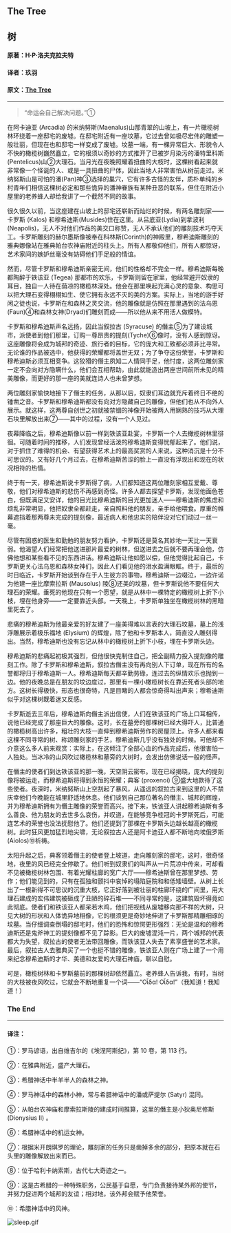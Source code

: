 ## The Tree

## 树

#### 原著：H·P·洛夫克拉夫特

#### 译者：玖羽

#### 原文：[The Tree](http://www.hplovecraft.com/writings/texts/fiction/tr.asp)

---

> “命运会自己解决问题。”①

在阿卡迪亚 (Arcadia) 的米纳努斯(Maenalus)山那青翠的山坡上，有一片橄榄树林环绕着一座邸宅的废墟。在邸宅附近有一座坟墓，它过去曾如极尽宏伟的雕塑一般壮丽，但现在也和邸宅一样变成了废墟。坟墓一端，有一棵异常巨大、形貌令人不快的橄榄树巍然矗立，它的根须以奇妙的方式推开了已被岁月染污的潘特里科斯(Pentelicus)山②大理石。当月光在夜晚照耀着扭曲的大枝时，这棵树看起来就非常像一个怪诞的人、或是一具扭曲的尸体，因此当地人非常害怕从树前走过。米纳努斯山是可怕的潘(Pan)神③选择的巢穴，它有许多古怪的友伴，质朴单纯的乡村青年们相信这棵树必定和那些诡异的潘神眷族有某种丑恶的联系，但住在附近小屋里的老养蜂人却给我讲了一个截然不同的故事。

很久很久以前，当这座建在山坡上的邸宅还崭新而灿烂的时候，有两名雕刻家——卡罗斯 (Kalos) 和穆希迪斯(Musides)住在这里。从吕底亚(Lydia)到拿波利(Neapolis)，无人不对他们作品的美交口称赞，无人不承认他们的雕刻技术巧夺天工。卡罗斯雕刻的赫尔墨斯像被奉在科林斯(Corinth)的神殿里，穆希迪斯雕刻的雅典娜像站在雅典帕台农神庙附近的柱头上。所有人都敬仰他们，所有人都惊讶，艺术家间的嫉妒丝毫没有妨碍他们手足般的情谊。

然而，尽管卡罗斯和穆希迪斯亲密无间，他们的性格却不完全一样。穆希迪斯每晚都陶醉于铁该亚 (Tegea) 那都市的欢乐，卡罗斯则留在家里，他经常避开奴隶的耳目，独自一人待在荫凉的橄榄林深处。他会在那里唤起充满心灵的意象、构思可以把大理石变得栩栩如生、使它拥有永远不灭的美的方案。实际上，当地的游手好闲之徒也说，卡罗斯在和森林之灵交流，他的雕像就是仿照在那里遇到的法乌恩(Faun)④和森林女神(Dryad)们雕刻而成——所以他从来不用活人做模特。

卡罗斯和穆希迪斯声名远扬，因此当叙拉古 (Syracuse) 的僭主⑤为了建设城市，派使者到他们那里，订购一尊昂贵的提刻(Tyche)⑥像时，没有人感到惊讶。这座雕像将会成为城邦的奇迹、旅行者的目标，它的庞大和工致都必须非比寻常。无论谁的作品被选中，他获得的荣耀都将盖世无双；为了争夺这份荣誉，卡罗斯和穆希迪斯必须互相竞争。这狡猾的僭主夙知二人情同手足，他忖度，这两位雕刻家一定不会向对方隐瞒什么，他们会互相帮助，由此就能造出两座世间前所未见的精美雕像，而更好的那一座的美就连诗人也未曾梦想。

两位雕刻家愉快地接下了僭主的任务，从那以后，奴隶们耳边就充斥着终日不绝的锤凿之音。卡罗斯和穆希迪斯都没有向对方隐藏自己的雕像，但他们也从不向外人展示。就这样，这两尊自创世之初就被禁锢的神像开始被两人用娴熟的技巧从大理石块里解放出来⑦——其中的过程，没有一个人见过。

夜幕降临之后，穆希迪斯像以前一样到铁该亚赴宴，卡罗斯一个人去橄榄树林里徘徊。可随着时间的推移，人们发现曾经活泼的穆希迪斯变得忧郁起来了。他们说，对于抓住了难得的机会、有望获得艺术上的最高奖赏的人来说，这种消沉是十分不可思议的。又有好几个月过去，在穆希迪斯苦涩的脸上一直没有浮现出和现在的状况相符的热情。

终于有一天，穆希迪斯说卡罗斯得了病，人们都知道这两位雕刻家相互爱戴、尊敬，他们对穆希迪斯的悲伤不再感到奇怪。许多人都去探望卡罗斯，发现他面色苍白，但既满足又安详，他的目光比穆希迪斯的目光更加迷人——穆希迪斯的焦虑和烦乱非常明显，他把奴隶全都赶走，亲自照料他的朋友，亲手给他喂食。厚重的帷幕遮挡着那两尊未完成的提刻像，最近病人和他忠实的陪伴没对它们动过一丝一毫。

尽管有困惑的医生和勤勉的朋友努力看护，卡罗斯还是莫名其妙地一天比一天衰弱。他渴望人们经常把他送进那片最爱的树林，但送进去之后就不要再理会他，仿佛他想和某些看不见的东西讲话。穆希迪斯让他如愿以偿，但他觉得比起自己，卡罗斯更关心法乌恩和森林女神们，因此人们看见他的泪水盈满眼眶。终于，最后的时日临近，卡罗斯开始谈到存在于人生彼方的事物，穆希迪斯一边啜泣，一边许诺为他建一座比摩索拉斯 (Mausolus) 陵⑧还美的坟墓，但卡罗斯说他不要任何大理石的荣耀。垂死的他现在只有一个愿望，就是从林中一棵特定的橄榄树上折下小枝，埋在他身旁——一定要靠近头部。一天晚上，卡罗斯单独坐在橄榄树林的黑暗里死去了。

悲痛的穆希迪斯为他最亲爱的好友建了一座美得难以言表的大理石坟墓，墓上的浅浮雕展示着极乐福地 (Elysium) 的辉煌，除了他和卡罗斯本人，简直没人雕刻得出。当然，穆希迪斯也没有忘记从林中的橄榄树上折下小枝，埋在卡罗斯头边。

穆希迪斯的悲痛起初极其强烈，但他很快克制住自己，把全副精力投入提刻像的雕刻工作。除了卡罗斯和穆希迪斯，叙拉古僭主没有再向别人下订单，现在所有的名誉都将归于穆希迪斯一人。穆希迪斯每天都辛勤劳碌，连过去的纵情欢乐也抛到一边。他的夜晚总是在朋友的坟边度过，那里有一棵小橄榄树长在靠近死者头部的地方。这树长得极快，形态也很奇特，凡是目睹的人都会惊奇得叫出声来；穆希迪斯似乎对这棵树既着迷又反感。

卡罗斯逝去三年后，穆希迪斯向僭主派出信使，人们在铁该亚的广场上口耳相传，说他已经完成了那座巨大的雕像。这时，长在墓旁的那棵树已经大得吓人，比普通的橄榄树高出许多，粗壮的大枝一直伸到穆希迪斯劳作的房屋顶上。许多人都来看这棵不同寻常的树、称颂雕刻家的手艺，穆希迪斯几乎没有独处的时候。可他却不介意这么多人前来观赏：实际上，在这倾注了全部心血的作品完成后，他很害怕一人独处。当冰冷的山风吹过橄榄林和墓旁的大树时，会发出仿佛说话一般的怪声。

在僭主的使者们到达铁该亚的那一晚，天空阴云密布。现在已经揭晓，庞大的提刻像将被运走，而穆希迪斯将得到永恒的荣耀；典客 (proxenoi) ⑨盛大地款待了这些使者。夜深时，米纳努斯山上空刮起了暴风，从遥远的叙拉古来到这里的人不禁庆幸他们今晚能在城里舒适地休息。他们谈到自己那位著名的僭主、城邦的辉煌，并为穆希迪斯拥有为僭主雕像的荣誉而高兴。接下来，铁该亚人讲起穆希迪斯有多么善良、他为朋友的去世多么哀伤，并叹道，在能够竞争桂冠的卡罗斯死后，可能连艺术的荣誉也没法抚慰他了。他们还提到了那棵在卡罗斯头边越长越高的橄榄树。此时狂风更加猛烈地尖啸，无论叙拉古人还是阿卡迪亚人都不断地向埃俄罗斯(Aiolos)⑩祈祷。

太阳升起之后，典客领着僭主的使者登上坡道，走向雕刻家的邸宅，这时，很奇怪地，夜里的风已经完全停歇了。他们听到奴隶们的叫声从一片荒凉中传来，可却看不见被橄榄树林包围、有着光耀柱廊的宽广大厅——穆希迪斯曾在那里梦想、劳作；他们能见到的，只有在孤独和颤抖中哀悼的塌陷庭院和和低矮墙壁。从树上长出了一根新得不可思议的沉重大枝，它正好落到被壮丽的柱廊环绕的广间里，用大理石建成的宏伟建筑被砸成了丑陋的碎石堆——不同寻常的是，这建筑毁坏得竟如此彻底。使者们和铁该亚人都呆若木鸡，他们把视线从废墟移向那不祥的大树，只见大树的形状和人体诡异地相像，它的根须更是奇妙地伸进了卡罗斯那精雕细琢的坟墓。当仔细调查倒塌的邸宅时，他们的恐怖和惊愕更形强烈：无论是温和的穆希迪斯还是鬼斧神工的提刻像都不见了踪影。巨大的废墟混沌一片，两个城邦的代表都大为失望，叙拉古的使者无法带回雕像，而铁该亚人失去了素享盛誉的艺术家。最后，叙拉古人去雅典买了一个也挺不错的雕像，铁该亚人则在广场上建了一个用来纪念穆希迪斯的才华、美德和友爱的大理石神庙，聊以自慰。

可是，橄榄树林和卡罗斯墓前的那棵树却依然矗立。老养蜂人告诉我，有时，当树的大枝被夜风吹过，它就会不断地重复一个词——“Οἶδα! Οἶδα!”（我知道！我知道！）

### The End
---
#### 译注：

①：罗马谚语，出自维吉尔的《埃涅阿斯纪》，第 10 卷，第 113 行。

②：在雅典附近，盛产大理石。

③：希腊神话中半羊半人的森林之神。

④：罗马神话中的森林小神，常与希腊神话中的潘或萨提尔 (Satyr) 混同。

⑤：从帕台农神庙和摩索拉斯陵的建成时间推算，这里的僭主是小狄奥尼修斯 (Dionysius II) 。

⑥：希腊神话中的机运女神。

⑦：根据米开朗琪罗的理论，雕刻家的任务只是凿掉多余的部分，把原本就在石头里的雕像解放出来而已。

⑧：位于哈利卡纳索斯，古代七大奇迹之一。

⑨：这是古希腊的一种特殊职务，公民基于自愿，专门负责接待某外邦的使节，并努力促进两个城邦的友谊；相对地，该外邦会赋予他荣誉。

⑩：希腊神话中的风神。

![sleep.gif](style_emoticons/default/sleep.gif)
